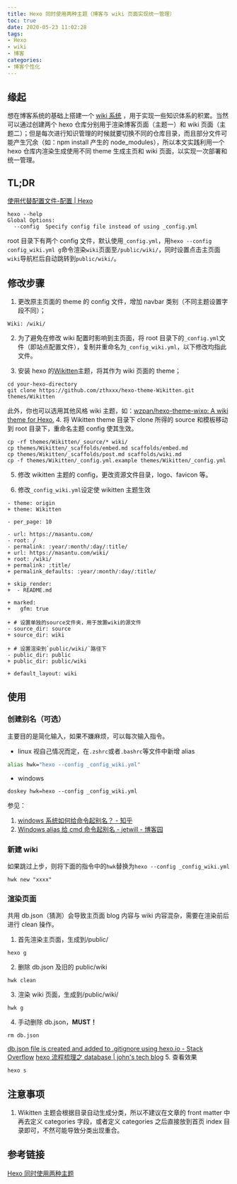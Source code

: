 ```yaml
---
title: Hexo 同时使用两种主题（博客与 wiki 页面实现统一管理）
toc: true
date: 2020-05-23 11:02:28
tags:
- Hexo
- wiki
- 博客
categories:
- 博客个性化
---
```


## 缘起
想在博客系统的基础上搭建一个 [wiki 系统](/wiki) ，用于实现一些知识体系的积累。当然可以通过创建两个 hexo 仓库分别用于渲染博客页面（主题一）和 wiki 页面（主题二）；但是每次进行知识管理的时候就要切换不同的仓库目录，而且部分文件可能产生冗余（如：npm install 产生的 node_modules），所以本文实践利用一个 hexo 仓库内渲染生成使用不同 theme 生成主页和 wiki 页面，以实现一次部署和统一管理。

## TL;DR
[使用代替配置文件-配置 | Hexo](https://hexo.io/zh-cn/docs/configuration#%E4%BD%BF%E7%94%A8%E4%BB%A3%E6%9B%BF%E9%85%8D%E7%BD%AE%E6%96%87%E4%BB%B6)
```plain
hexo --help
Global Options:
  --config  Specify config file instead of using _config.yml 
```
root 目录下有两个 config 文件，默认使用`_config.yml`，用`hexo --config config_wiki.yml g`命令渲染`wiki`页面至`/public/wiki/`，同时设置点击主页面`wiki`导航栏后自动跳转到`public/wiki/`。

## 修改步骤

1. 更改原主页面的 theme 的 config 文件，增加 navbar 类别（不同主题设置字段不同）；
```plain
Wiki: /wiki/
```
2.  为了避免在修改 wiki 配置时影响到主页面，将 root 目录下的`_config.yml`文件（即站点配置文件），复制并重命名为`_config_wiki.yml`，以下修改均指此文件。

3.  安装 hexo 的[Wikitten](https://github.com/zthxxx/hexo-theme-Wikitten)主题，将其作为 wiki 页面的 theme；
```plain
cd your-hexo-directory
git clone https://github.com/zthxxx/hexo-theme-Wikitten.git themes/Wikitten
```
此外，你也可以选用其他风格 wiki 主题，如：[wzpan/hexo-theme-wixo: A wiki theme for Hexo.](https://github.com/wzpan/hexo-theme-wixo)
4.  将 Wikitten theme 目录下 clone 所得的 source 和模板移动到 root 目录下，重命名主题 config 使其生效。
```plain
cp -rf themes/Wikitten/_source/* wiki/
cp themes/Wikitten/_scaffolds/embed.md scaffolds/embed.md
cp themes/Wikitten/_scaffolds/post.md scaffolds/wiki.md
cp -f themes/Wikitten/_config.yml.example themes/Wikitten/_config.yml
```
5.  修改 wikitten 主题的 config，更改资源文件目录，logo、favicon 等。

6.  修改`_config_wiki.yml`设定使 wikitten 主题生效
```plain
- theme: origin
+ theme: Wikitten

- per_page: 10

- url: https://masantu.com/
- root: /
- permalink: :year/:month/:day/:title/
+ url: https://masantu.com/wiki/
+ root: /wiki/
+ permalink: :title/
+ permalink_defaults: :year/:month/:day/:title/

+ skip_render:
+  - README.md

+ marked:
+   gfm: true

+ # 设置单独的source文件夹，用于放置wiki的源文件
- source_dir: source
+ source_dir: wiki

+ # 设置渲染到`public/wiki/`路径下
- public_dir: public
+ public_dir: public/wiki

+ default_layout: wiki
```

##  使用
### 创建别名（可选）
主要目的是简化输入，如果不嫌麻烦，可以每次输入指令。
- linux
视自己情况而定，在`.zshrc`或者`.bashrc`等文件中新增 alias
```bash
alias hwk="hexo --config _config_wiki.yml"
```
- windows
```dos
doskey hwk=hexo --config _config_wiki.yml
```
参见：
1. [windows 系统如何给命令起别名？ - 知乎](https://www.zhihu.com/question/51962577)
2. [Windows alias 给 cmd 命令起别名 - jetwill - 博客园](https://www.cnblogs.com/chenjo/p/12550207.html)

### 新建 wiki
如果跳过上步，则将下面的指令中的`hwk`替换为`hexo --config _config_wiki.yml`
```plain
hwk new "xxxx"
```
### 渲染页面
共用 db.json（猜測）会导致主页面 blog 内容与 wiki 内容混杂，需要在渲染前后进行 clean 操作。
1. 首先渲染主页面，生成到/public/
```plain
hexo g
```
2. 删除 db.json 及旧的 public/wiki
```plain
hwk clean
```
3. 渲染 wiki 页面，生成到/public/wiki/
```plain
hwk g
```
4. 手动删除 db.json，**MUST！**
```plain
rm db.json
```
[db.json file is created and added to .gitignore using hexo.io - Stack Overflow](https://stackoverflow.com/questions/25389051/db-json-file-is-created-and-added-to-gitignore-using-hexo-io)
[hexo 流程梳理之 database | john's tech blog](https://johnwonder.github.io/2016/10/17/hexo-flow-second/)
5. 查看效果
```plain
hexo s
```

## 注意事项

1. Wikitten 主题会根据目录自动生成分类，所以不建议在文章的 front matter 中再去定义 categories 字段，或者定义 categories 之后直接放到首页 index 目录即可，不然可能导致分类出现重合。

## 参考链接
[Hexo 同时使用两种主题](https://konfido.github.io/2019/03/16/hexo-wiki/)
